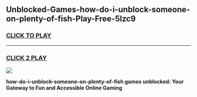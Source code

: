 
## Unblocked-Games-how-do-i-unblock-someone-on-plenty-of-fish-Play-Free-5lzc9
<h3>
<a href="https://premium76.site?title=how-do-i-unblock-someone-on-plenty-of-fish&ref=18A1">CLICK TO PLAY</a></h3>
<hr>

<h3>
<a href="https://premium76.site?title=how-do-i-unblock-someone-on-plenty-of-fish&ref=18A1">CLICK 2 PLAY</a>
  
</h3>

<a href="https://premium76.site?title=how-do-i-unblock-someone-on-plenty-of-fish&ref=18A1"><img src="https://clearcache.store/games.png"></a>


**how-do-i-unblock-someone-on-plenty-of-fish games unblocked: Your Gateway to Fun and Accessible Online Gaming**
